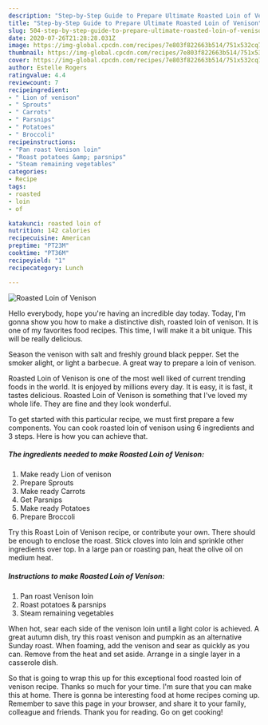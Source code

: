 ```yaml
---
description: "Step-by-Step Guide to Prepare Ultimate Roasted Loin of Venison"
title: "Step-by-Step Guide to Prepare Ultimate Roasted Loin of Venison"
slug: 504-step-by-step-guide-to-prepare-ultimate-roasted-loin-of-venison
date: 2020-07-26T21:28:28.031Z
image: https://img-global.cpcdn.com/recipes/7e803f822663b514/751x532cq70/roasted-loin-of-venison-recipe-main-photo.jpg
thumbnail: https://img-global.cpcdn.com/recipes/7e803f822663b514/751x532cq70/roasted-loin-of-venison-recipe-main-photo.jpg
cover: https://img-global.cpcdn.com/recipes/7e803f822663b514/751x532cq70/roasted-loin-of-venison-recipe-main-photo.jpg
author: Estelle Rogers
ratingvalue: 4.4
reviewcount: 7
recipeingredient:
- " Lion of venison"
- " Sprouts"
- " Carrots"
- " Parsnips"
- " Potatoes"
- " Broccoli"
recipeinstructions:
- "Pan roast Venison loin"
- "Roast potatoes &amp; parsnips"
- "Steam remaining vegetables"
categories:
- Recipe
tags:
- roasted
- loin
- of

katakunci: roasted loin of 
nutrition: 142 calories
recipecuisine: American
preptime: "PT23M"
cooktime: "PT36M"
recipeyield: "1"
recipecategory: Lunch

---
```



![Roasted Loin of Venison](https://img-global.cpcdn.com/recipes/7e803f822663b514/751x532cq70/roasted-loin-of-venison-recipe-main-photo.jpg)

Hello everybody, hope you're having an incredible day today. Today, I'm gonna show you how to make a distinctive dish, roasted loin of venison. It is one of my favorites food recipes. This time, I will make it a bit unique. This will be really delicious.

Season the venison with salt and freshly ground black pepper. Set the smoker alight, or light a barbecue. A great way to prepare a loin of venison.

Roasted Loin of Venison is one of the most well liked of current trending foods in the world. It is enjoyed by millions every day. It is easy, it is fast, it tastes delicious. Roasted Loin of Venison is something that I've loved my whole life. They are fine and they look wonderful.


To get started with this particular recipe, we must first prepare a few components. You can cook roasted loin of venison using 6 ingredients and 3 steps. Here is how you can achieve that.

<!--inarticleads1-->

##### The ingredients needed to make Roasted Loin of Venison:

1. Make ready  Lion of venison
1. Prepare  Sprouts
1. Make ready  Carrots
1. Get  Parsnips
1. Make ready  Potatoes
1. Prepare  Broccoli


Try this Roast Loin of Venison recipe, or contribute your own. There should be enough to enclose the roast. Stick cloves into loin and sprinkle other ingredients over top. In a large pan or roasting pan, heat the olive oil on medium heat. 

<!--inarticleads2-->

##### Instructions to make Roasted Loin of Venison:

1. Pan roast Venison loin
1. Roast potatoes &amp; parsnips
1. Steam remaining vegetables


When hot, sear each side of the venison loin until a light color is achieved. A great autumn dish, try this roast venison and pumpkin as an alternative Sunday roast. When foaming, add the venison and sear as quickly as you can. Remove from the heat and set aside. Arrange in a single layer in a casserole dish. 

So that is going to wrap this up for this exceptional food roasted loin of venison recipe. Thanks so much for your time. I'm sure that you can make this at home. There is gonna be interesting food at home recipes coming up. Remember to save this page in your browser, and share it to your family, colleague and friends. Thank you for reading. Go on get cooking!
